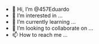 - 👋 Hi, I’m @457Eduardo
- 👀 I’m interested in ...
- 🌱 I’m currently learning ...
- 💞️ I’m looking to collaborate on ...
- 📫 How to reach me ...

<!---
457Eduardo/457Eduardo is a ✨ special ✨ repository because its `README.md` (this file) appears on your GitHub profile.
You can click the Preview link to take a look at your changes.
--->
